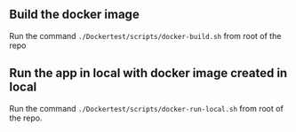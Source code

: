 ## Build the docker image

Run the command `./Dockertest/scripts/docker-build.sh` from root of the repo 


## Run the app in local with docker image created in local

Run the command `./Dockertest/scripts/docker-run-local.sh` from root of the repo.